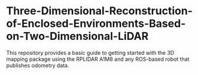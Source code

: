 # Three-Dimensional-Reconstruction-of-Enclosed-Environments-Based-on-Two-Dimensional-LiDAR
This repository provides a basic guide to getting started with the 3D mapping package using the RPLIDAR A1M8 and any ROS-based robot that publishes odometry data. 
